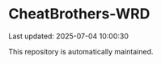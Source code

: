 # CheatBrothers-WRD

Last updated: 2025-07-04 10:00:30

This repository is automatically maintained.

